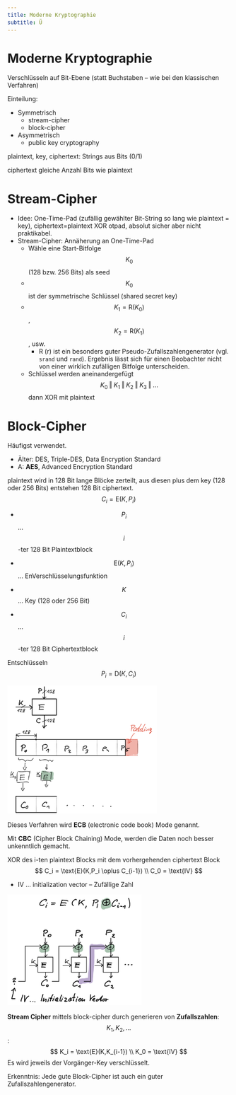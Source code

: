 ```yaml
---
title: Moderne Kryptographie
subtitle: Ü
---
```


<script src="https://cdn.mathjax.org/mathjax/latest/MathJax.js?config=TeX-AMS-MML_HTMLorMML" type="text/javascript"></script>

# Moderne Kryptographie

Verschlüsseln auf Bit-Ebene (statt Buchstaben – wie bei den klassischen Verfahren)

Einteilung:

- Symmetrisch
  - stream-cipher
  - block-cipher
- Asymmetrisch
  - public key cryptography

plaintext, key, ciphertext: Strings aus Bits (0/1)

ciphertext gleiche Anzahl Bits wie plaintext



# Stream-Cipher

- Idee: One-Time-Pad (zufällig gewählter Bit-String so lang wie plaintext = key), ciphertext=plaintext XOR otpad, absolut sicher aber nicht praktikabel.
- Stream-Cipher: Annäherung an One-Time-Pad
  - Wähle eine Start-Bitfolge $$K_0$$ (128 bzw. 256 Bits) als seed
  - $$K_0$$ ist der symmetrische Schlüssel (shared secret key)
  - $$K_1=\text{R}(K_0)$$, $$K_2=\text{R}(K_1)$$, usw.
    - R (r) ist ein besonders guter Pseudo-Zufallszahlengenerator (vgl. `srand` und `rand`). Ergebnis lässt sich für einen Beobachter nicht von einer wirklich zufälligen Bitfolge unterscheiden.
  - Schlüssel werden aneinandergefügt $$K_0 \mathbin\Vert K_1 \mathbin\Vert K_2 \mathbin\Vert K_3 \mathbin\Vert \ldots$$ dann XOR mit plaintext



# Block-Cipher

Häufigst verwendet.

- Älter: DES, Triple-DES, Data Encryption Standard
- A: **AES**, Advanced Encryption Standard

plaintext wird in 128 Bit lange Blöcke zerteilt, aus diesen plus dem key (128 oder 256 Bits) entstehen 128 Bit ciphertext.
$$
C_i = \text{E}(K,P_i)
$$

- $$P_i$$ ... $$i$$-ter 128 Bit Plaintextblock

- $$\text{E}(K,P_i)$$ ... EnVerschlüsselungsfunktion

- $$K$$ ... Key (128 oder 256 Bit)

- $$C_i$$ ...  $$i$$-ter 128 Bit Ciphertextblock

Entschlüsseln
$$
P_i = \text{D}(K,C_i)
$$


<img src="fig/image-20201112105732350.png" alt="image-20201112105732350" style="zoom: 33%;" />

Dieses Verfahren wird **ECB** (electronic code book) Mode genannt.



Mit **CBC** (Cipher Block Chaining) Mode, werden die Daten noch besser unkenntlich gemacht.

XOR des i-ten plaintext Blocks mit dem vorhergehenden ciphertext Block
$$
C_i = \text{E}(K,P_i \oplus C_{i-1}) \\
C_0 = \text{IV}
$$

- IV ... initialization vector – Zufällige Zahl

<img src="fig/image-20201112110005595.png" alt="image-20201112110005595" style="zoom:33%;" />

**Stream Cipher** mittels block-cipher durch generieren von **Zufallszahlen**: $$K_1, K_2, \ldots$$:
$$
K_i = \text{E}(K,K_{i-1}) \\
K_0 = \text{IV}
$$
Es wird jeweils der Vorgänger-Key verschlüsselt.

Erkenntnis: Jede gute Block-Cipher ist auch ein guter Zufallszahlengenerator.
